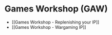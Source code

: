 # Games Workshop (GAW)

- [[Games Workshop - Replenishing your IP]]
- [[Games Workshop - Wargaming IP]]